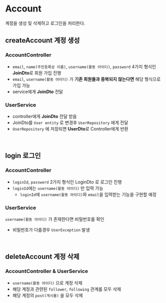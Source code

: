 # Account

계정을 생성 및 삭제하고 로그인을 처리한다.

## createAccount 계정 생성

### AccountController

- ```email```, ```name(주민등록상 이름)```, ```username(활동 아이디)```, ```password``` 4가지 형식인 **JoinDto**로 회원 가입 진행
- ```email```, ```username(활동 아이디)``` 가 **기존 회원들과 중복되지 않는다면** 해당 형식으로 가입 가능
- service에게 **JoinDto** 전달

### UserService

- controller에게 **JoinDto** 전달 받음
- JoinDto를 ```User entity``` 로 변경후 ```UserRepository``` 에게 전달
- ```UserRepository``` 에 저장되면 **UserDto**로 Controller에게 반환

<br>

## login 로그인

### AccountController

- ```loginId```, ```password``` 2가지 형식인 LoginDto 로 로그인 진행
- ```loginId```에는 ```username(활동 아이디)``` 만 입력 가능
  - ```loginId```에 ```username(활동 아이디)```와 ```email```을 입력받는 기능을 구현할 예정

### UserService

```username(활동 아이디)``` 가 존재한다면 비밀번호를 확인
- 비밀번호가 다를경우 ```UserException``` 발생

<br>

## deleteAccount 계정 삭제

### AccountController & UserService

- ```username(활동 아이디)``` 으로 계정 삭제 
- 해당 계정과 관련된 ```follower```, ```following``` 관계를 모두 삭제
- 해당 계정의 ```post(게시물)``` 을 모두 삭제
